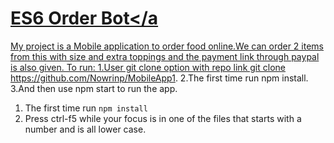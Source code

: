 # <a href="https://github.com/rhildred/ES6OrderBot" target="_blank">ES6 Order Bot</a
My project is a Mobile application to order food online.We can order 2 items from this with size and extra toppings and the payment link through paypal is also given.
To run:
1.User git clone option with repo link git clone https://github.com/Nowrinp/MobileApp1.
2.The first time run npm install.
3.And then use npm start to run the app.

1. The first time run `npm install`
2. Press ctrl-f5 while your focus is in one of the files that starts with a number and is all lower case.

